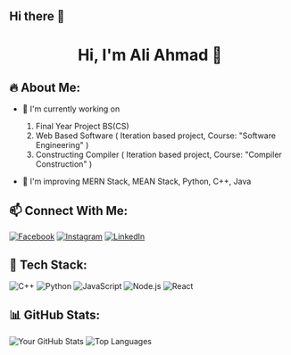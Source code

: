 ## Hi there 👋
<h1 align="center"> Hi, I'm Ali Ahmad 👋</h1>


## 🔥 About Me:
- 🔬 I'm currently working on
  
    1. Final Year Project BS(CS)
    2. Web Based Software (  Iteration based project, Course: "Software Engineering" )
    3. Constructing Compiler (  Iteration based project, Course: "Compiler Construction" )
    
      
- 🚀 I'm improving MERN Stack, MEAN Stack, Python, C++, Java   

## 📫 Connect With Me:
[![Facebook](https://img.shields.io/badge/Facebook-%231877F2.svg?&style=for-the-badge&logo=facebook&logoColor=white)](https://www.linkedin.com/in/ali-ahmad-ba99b5267/)
[![Instagram](https://img.shields.io/badge/Instagram-%23E4405F.svg?&style=for-the-badge&logo=instagram&logoColor=white)](https://www.instagram.com/aliahmad_8877/)
[![LinkedIn](https://img.shields.io/badge/LinkedIn-%230077B5.svg?&style=for-the-badge&logo=linkedin&logoColor=white)](https://www.linkedin.com/in/ali-ahmad-ba99b5267/)

## 🚀 Tech Stack:
![C++](https://img.shields.io/badge/C++-00599C?style=for-the-badge&logo=c%2B%2B&logoColor=white)
![Python](https://img.shields.io/badge/Python-3776AB?style=for-the-badge&logo=python&logoColor=white)
![JavaScript](https://img.shields.io/badge/JavaScript-F7DF1E?style=for-the-badge&logo=javascript&logoColor=black)
![Node.js](https://img.shields.io/badge/Node.js-43853D?style=for-the-badge&logo=node.js&logoColor=white)
![React](https://img.shields.io/badge/React-20232A?style=for-the-badge&logo=react&logoColor=61DAFB)

## 📊 GitHub Stats:
![Your GitHub Stats](https://github-readme-stats.vercel.app/api?username=YourGitHubUsername&show_icons=true&theme=tokyonight)
![Top Languages](https://github-readme-stats.vercel.app/api/top-langs/?username=YourGitHubUsername&layout=compact&theme=tokyonight)
